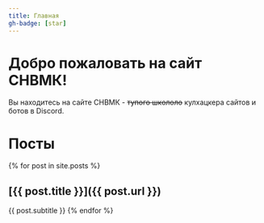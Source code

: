 ```yaml
---
title: Главная
gh-badge: [star]
---
```


# Добро пожаловать на сайт СНВМК!

Вы находитесь на сайте СНВМК - ~~тупого школоло~~ кулхацкера сайтов и ботов в Discord.

# Посты

{% for post in site.posts %}
## [{{ post.title }}]({{ post.url }})
{{ post.subtitle }}
{% endfor %}

<script src="https://utteranc.es/client.js"
        repo="SNVMK/snvmk.github.io"
        issue-term="title"
        label="Комментарии"
        theme="github-dark"
        crossorigin="anonymous"
        async>
</script>
